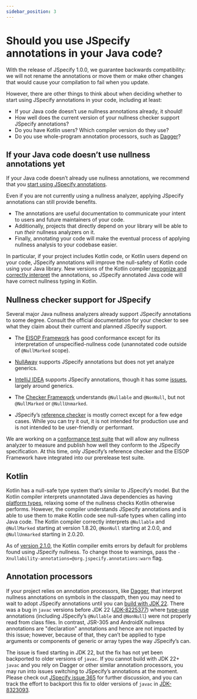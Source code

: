 ```yaml
---
sidebar_position: 3
---
```


# Should you use JSpecify annotations in your Java code?

With the release of JSpecify 1.0.0, we guarantee backwards compatibility: we
will not rename the annotations or move them or make other changes that would
cause your compilation to fail when you update.

However, there are other things to think about when deciding whether to start
using JSpecify annotations in your code, including at least:

*   If your Java code doesn’t use nullness annotations already, it should!
*   How well does the current version of your nullness checker support JSpecify
    annotations?
*   Do you have Kotlin users? Which compiler version do they use?
*   Do you use whole-program annotation processors, such as [Dagger]?

## If your Java code doesn’t use nullness annotations yet

If your Java code doesn’t already use nullness annotations, we recommend that
you [start using JSpecify annotations](/docs/using).

Even if you are not currently using a nullness analyzer, applying JSpecify
annotations can still provide benefits.

*   The annotations are useful documentation to communicate your intent to users
    and future maintainers of your code.
*   Additionally, projects that directly depend on your library will be able to
    run *their* nullness analyzers on it.
*   Finally, annotating your code will make the eventual process of applying
    nullness analysis to your codebase easier.

In particular, if your project includes Kotlin code, or Kotlin users depend on
your code, JSpecify annotations will improve the null-safety of Kotlin code
using your Java library. New versions of the Kotlin compiler
[recognize and correctly interpret](#kotlin) the annotations, so JSpecify
annotated Java code will have correct nullness typing in Kotlin.

## Nullness checker support for JSpecify

Several major Java nullness analyzers already support JSpecify annotations to
some degree. Consult the official documentation for your checker to see what
they claim about their current and planned JSpecify support.

*   The [EISOP Framework](https://eisop.github.io/) has good conformance except
    for its interpretation of unspecified-nullness code (unannotated code
    outside of `@NullMarked` scope).

*   [NullAway](https://github.com/uber/NullAway) supports JSpecify annotations
    but does not yet analyze generics.

*   [IntelliJ IDEA](https://www.jetbrains.com/idea/) supports JSpecify
    annotations, though it has some
    [issues](https://youtrack.jetbrains.com/issues/IDEA?q=%7Bjspecify%7D%20%23Unresolved),
    largely around generics.

*   The [Checker Framework](https://checkerframework.org/) understands
    `@Nullable` and `@NonNull`, but not `@NullMarked` or `@NullUnmarked`.

*   JSpecify’s
    [reference checker](https://github.com/jspecify/jspecify-reference-checker)
    is mostly correct except for a few edge cases. While you can try it out, it
    is not intended for production use and is not intended to be user-friendly
    or performant.

We are working on a
[conformance test suite](https://github.com/jspecify/jspecify/tree/main/conformance-tests)
that will allow any nullness analyzer to measure and publish how well they
conform to the JSpecify specification. At this time, only JSpecify’s reference
checker and the EISOP Framework have integrated into our prerelease test suite.

## Kotlin

Kotlin has a null-safe type system that’s similar to JSpecify’s model. But the
Kotlin compiler interprets unannotated Java dependencies as having
[platform types](https://kotlinlang.org/docs/java-interop.html#null-safety-and-platform-types),
relaxing some of the nullness checks Kotlin otherwise performs. However, the
compiler understands JSpecify annotations and is able to use them to make Kotlin
code see null-safe types when calling into Java code. The Kotlin compiler
correctly interprets `@Nullable` and `@NullMarked` starting at version 1.8.20,
`@NonNull` starting at 2.0.0, and `@NullUnmarked` starting in 2.0.20.

As of [version 2.1.0][kotlin-2.1.0], the Kotlin compiler emits errors by default
for problems found using JSpecify nullness. To change those to warnings, pass
the `-Xnullability-annotations=@org.jspecify.annotations:warn` flag.

[kotlin-2.1.0]: https://kotlinlang.org/docs/whatsnew21.html#change-of-jspecify-nullability-mismatch-diagnostics-severity-to-strict

## Annotation processors

If your project relies on annotation processors, like [Dagger], that interpret
nullness annotations on symbols in the classpath, then you may need to wait to
adopt JSpecify annotations until you can
[build with JDK 22](https://github.com/jspecify/jspecify/issues/537). There was
a bug in `javac` versions before JDK 22
([JDK-8225377](https://bugs.openjdk.org/browse/JDK-8225377)) where
[type-use](https://www.oracle.com/technical-resources/articles/java/ma14-architect-annotations.html)
annotations (including JSpecify’s `@Nullable` and `@NonNull`) were not properly
read from class files. In contrast, JSR-305 and AndroidX nullness annotations
are "declaration" annotations and hence are not impacted by this issue; however,
because of that, they can’t be applied to type arguments or components of
generic or array types the way JSpecify’s can.

The issue is fixed starting in JDK 22, but the fix has not yet been backported
to older versions of `javac`. If you cannot build with JDK 22+ `javac` and you
rely on Dagger or other similar annotation processors, you may run into issues
switching to JSpecify’s annotations at the moment. Please check out
[JSpecify issue 365](https://github.com/jspecify/jspecify/issues/365) for
further discussion, and you can track the effort to backport this fix to older
versions of `javac` in
[JDK-8323093](https://bugs.openjdk.org/browse/JDK-8323093).

[Dagger]: http://dagger.dev
